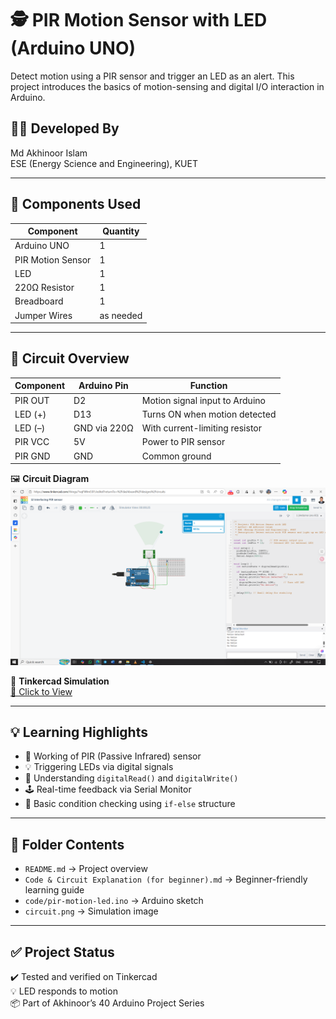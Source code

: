 # 🕵️ PIR Motion Sensor with LED (Arduino UNO)

Detect motion using a PIR sensor and trigger an LED as an alert. This project introduces the basics of motion-sensing and digital I/O interaction in Arduino.

## 👨‍🎓 Developed By  
Md Akhinoor Islam  
ESE (Energy Science and Engineering), KUET

---

## 🔧 Components Used

| Component       | Quantity |
|------------------|----------|
| Arduino UNO       | 1        |
| PIR Motion Sensor | 1        |
| LED               | 1        |
| 220Ω Resistor     | 1        |
| Breadboard        | 1        |
| Jumper Wires      | as needed |

---

## 🔌 Circuit Overview

| Component    | Arduino Pin | Function                        |
|--------------|--------------|---------------------------------|
| PIR OUT      | D2           | Motion signal input to Arduino |
| LED (+)      | D13          | Turns ON when motion detected  |
| LED (–)      | GND via 220Ω | With current-limiting resistor |
| PIR VCC      | 5V           | Power to PIR sensor            |
| PIR GND      | GND          | Common ground                  |

🖼️ **Circuit Diagram**  
![circuit](circuit.png)

🔗 **Tinkercad Simulation**  
[🔗 Click to View](https://www.tinkercad.com/things/1vqFWIm55l1-12-interfacing-pir-sensor)

---

## 💡 Learning Highlights

- 📡 Working of PIR (Passive Infrared) sensor  
- 💡 Triggering LEDs via digital signals  
- 🧠 Understanding `digitalRead()` and `digitalWrite()`  
- 🕹️ Real-time feedback via Serial Monitor  
- 🔁 Basic condition checking using `if-else` structure

---

## 📂 Folder Contents

- `README.md` → Project overview  
- `Code & Circuit Explanation (for beginner).md` → Beginner-friendly learning guide  
- `code/pir-motion-led.ino` → Arduino sketch  
- `circuit.png` → Simulation image

---

## ✅ Project Status

✔️ Tested and verified on Tinkercad  
💡 LED responds to motion  
📦 Part of Akhinoor’s 40 Arduino Project Series
